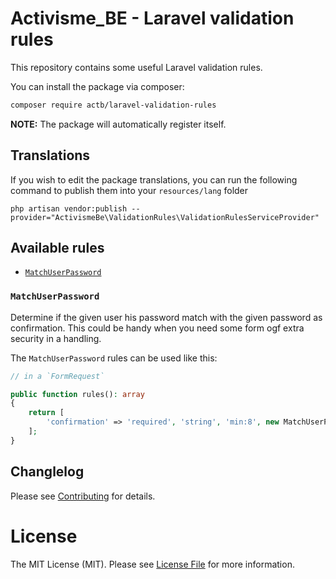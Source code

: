 # Activisme_BE - Laravel validation rules 

This repository contains some useful Laravel validation rules. 

You can install the package via composer: 

```bash
composer require actb/laravel-validation-rules
```

**NOTE:** The package will automatically register itself. 

## Translations 

If you wish to edit the package translations, you can run the following command to publish them into your `resources/lang` folder 

```
php artisan vendor:publish --provider="ActivismeBe\ValidationRules\ValidationRulesServiceProvider"
```

## Available rules 

- [`MatchUserPassword`](#MatchUserPassword)

### `MatchUserPassword`

Determine if the given user his password match with the given password as confirmation. This could be handy when you need some form ogf extra security in a handling. 

The `MatchUserPassword` rules can be used like this: 

```php 
// in a `FormRequest`

public function rules(): array 
{
    return [
        'confirmation' => 'required', 'string', 'min:8', new MatchUserPassword($this->user())
    ];
}
```

## Changlelog 

Please see [Contributing](CONTRIBUTING.md) for details. 

# License 

The MIT License (MIT). Please see [License File](LICENSE.md) for more information.
